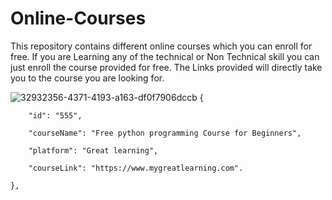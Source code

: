 # Online-Courses

This repository contains different online courses which you can enroll for free. If you are Learning any of the technical or Non Technical skill you can just enroll the course provided for free. 
The Links provided will directly take you to the course you are looking for.

![32932356-4371-4193-a163-df0f7906dccb](https://user-images.githubusercontent.com/97043306/192813283-5017347e-e0bd-42ed-b5d5-31d66d9500df.jpg)
{

        "id": "555",

        "courseName": "Free python programming Course for Beginners",

        "platform": "Great learning",

        "courseLink": "https://www.mygreatlearning.com".

    },

